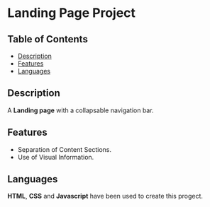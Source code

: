 # Landing Page Project

## Table of Contents

-   [Description](#description)
-   [Features](#features)
-   [Languages](#languages)

## Description

A **Landing page** with a collapsable navigation bar.

## Features

-   Separation of Content Sections.
-   Use of Visual Information.

## Languages

**HTML**, **CSS** and **Javascript** have been used to create this progect.